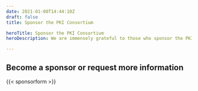 ```yaml
---
date: 2021-01-08T14:44:10Z
draft: false
title: Sponsor the PKI Consortium

heroTitle: Sponsor the PKI Consortium
heroDescription: We are immensely grateful to those who sponsor the PKI Consortium

---
```


## Become a sponsor or request more information
{{< sponsorform >}}